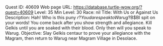 Quest ID: 40609
Web page URL: https://database.turtle-wow.org/?quest=40609
Level: 35
Min Level: 30
Race: nil
Title: With Us or Against Us
Description: Hah! Who is this puny $r? You dare speak to Warug?$B$BI spit on your words! You come back after you show strength and allegiance. Kill Gelkis until you are soaked with their blood. Only then will you speak to Warug.
Objective: Slay Gelkis centaur to prove your allegiance with the Magram, then return to Warug near Magram Village in Desolace.
